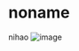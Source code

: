 # noname
nihao 
![image](https://github.com/user-attachments/assets/37e5528c-549a-4740-a77f-c27dd5742ad2)
